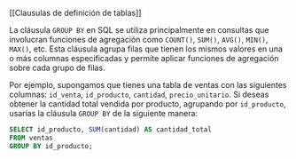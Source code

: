 [[Clausulas de definición de tablas]]

La cláusula `GROUP BY` en SQL se utiliza principalmente en consultas que involucran funciones de agregación como `COUNT()`, `SUM()`, `AVG()`, `MIN()`, `MAX()`, etc. Esta cláusula agrupa filas que tienen los mismos valores en una o más columnas especificadas y permite aplicar funciones de agregación sobre cada grupo de filas.

Por ejemplo, supongamos que tienes una tabla de ventas con las siguientes columnas: `id_venta`, `id_producto`, `cantidad`, `precio_unitario`. Si deseas obtener la cantidad total vendida por producto, agrupando por `id_producto`, usarías la cláusula `GROUP BY` de la siguiente manera:

```sql
SELECT id_producto, SUM(cantidad) AS cantidad_total
FROM ventas
GROUP BY id_producto;
```